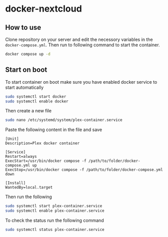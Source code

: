 # docker-nextcloud

## How to use

Clone repository on your server and edit the necessory variables in the `docker-compose.yml`. Then run to following command to start the container.

```bash
docker compose up -d
```

## Start on boot

To start container on boot make sure you have enabled docker service to start automatically

```bash
sudo systemctl start docker
sudo systemctl enable docker
```

Then create a new file

```bash
sudo nano /etc/systemd/system/plex-container.service
```

Paste the following content in the file and save

```
[Unit]
Description=Plex docker container

[Service]
Restart=always
ExecStart=/usr/bin/docker compose -f /path/to/folder/docker-compose.yml up
ExecStop=/usr/bin/docker compose -f /path/to/folder/docker-compose.yml down

[Install]
WantedBy=local.target
```

Then run the following

```bash
sudo systemctl start plex-container.service
sudo systemctl enable plex-container.service
```

To check the status run the following command

```bash
sudo systemctl status plex-container.service
```
